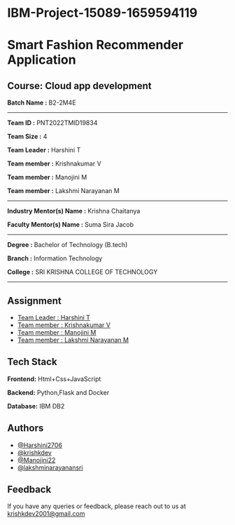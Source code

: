# IBM-Project-15089-1659594119
# Smart Fashion Recommender Application
## Course: Cloud app development

**Batch Name :** B2-2M4E

---

**Team ID :** PNT2022TMID19834


**Team Size :** 4

**Team Leader :** Harshini T

**Team member :** Krishnakumar V

**Team member :** Manojini M

**Team member :** Lakshmi Narayanan M

---
**Industry Mentor(s) Name :** Krishna Chaitanya

**Faculty Mentor(s) Name :** Suma Sira Jacob

---

**Degree	:**	
Bachelor of Technology (B.tech)

**Branch	:**	
Information Technology

**College	:**	
SRI KRISHNA COLLEGE OF TECHNOLOGY

---





## Assignment  

 - [Team Leader : Harshini T](https://github.com/krishkdev)
 - [Team member : Krishnakumar V](https://github.com/krishkdev)
 - [Team member : Manojini M](https://github.com/Manojini22)
 - [Team member : Lakshmi Narayanan M](https://github.com/lakshminarayanansri)


## Tech Stack

**Frontend:** Html+Css+JavaScript

**Backend:** Python,Flask and Docker

**Database:** IBM DB2



## Authors

- [@Harshini2706](https://github.com/Harshini2706)
- [@krishkdev](https://github.com/krishkdev)
- [@Manojini22](https://github.com/Manojini22)
- [@lakshminarayanansri](https://github.com/lakshminarayanansri)


## Feedback

If you have any queries or feedback, please reach out to us at krishkdev2001@gmail.com





